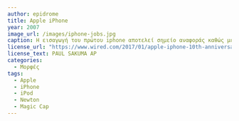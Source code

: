 ```yaml
---
author: epidrome
title: Apple iPhone 
year: 2007 
image_url: /images/iphone-jobs.jpg
caption: Η εισαγωγή του πρώτου iphone αποτελεί σημείο αναφοράς καθώς μέσα σε λιγότερο από δέκα χρόνια περισσότεροι άνθρωποι θα είχαν μια παρόμοια κινητή συσκευή με οθόνη αφής ως βασικό σύστημα καθημερινής διάδρασης, παρά τον παραδοσιακό επιτραπέζιο υπολογιστή, ο οποίος θα κρατήσει την θέση του περισσότερο ως υπολογιστής ανάπτυξης. 
license_url: "https://www.wired.com/2017/01/apple-iphone-10th-anniversary/" 
license_text: PAUL SAKUMA AP 
categories:
  - Μορφές 
tags:
  - Apple
  - iPhone 
  - iPod
  - Newton
  - Magic Cap
---
```

